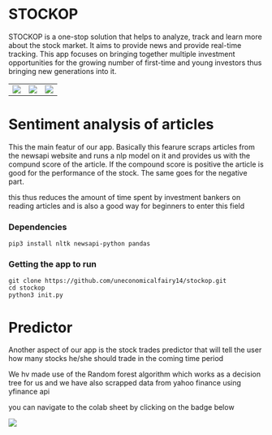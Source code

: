 # STOCKOP

STOCKOP is a one-stop solution that helps to analyze, track and learn more about the stock market. It aims to provide news and provide real-time tracking. This app focuses on bringing together multiple investment opportunities for the growing number of first-time and young investors thus bringing new generations into it.
    
<table>
  <tr>
    <td valign="top"><img src="https://github.com/uneconomicalfairy14/stockop/blob/master/assets/1.png?raw=false"/></td>
    <td valign="top"><img src="https://github.com/uneconomicalfairy14/stockop/blob/master/assets/2.png?raw=false"/></td>
    <td valign="top"><img src="https://github.com/uneconomicalfairy14/stockop/blob/master/assets/3.png?raw=false"/></td>
  </tr>
</table>


# Sentiment analysis of articles

This the main featur of our app. Basically this fearure scraps articles from the newsapi website and runs a nlp model on it and provides us with the compund score of the article. If the compound score is positive the article is good for the performance of the stock. The same goes for the negative part. 

this thus reduces the amount of time spent by investment bankers on reading articles and is also a good way for beginners to enter this field

### Dependencies
```
pip3 install nltk newsapi-python pandas 
```

### Getting the app to run

```
git clone https://github.com/uneconomicalfairy14/stockop.git
cd stockop
python3 init.py
```


# Predictor

Another aspect of our app is the stock trades predictor that will tell the user how many stocks he/she should trade in the coming time period

We hv made use of the Random forest algorithm which works as a decision tree for us and we have also scrapped data from yahoo finance using yfinance api

you can navigate to the colab sheet by clicking on the badge below

[<img src="https://img.shields.io/badge/google-colab-brightgreen?logo=LOGO">](<https://colab.research.google.com/drive/1mA1V03Cn94mGMjxPk4ztLyhIC4bkRyTo?usp=sharing>)
